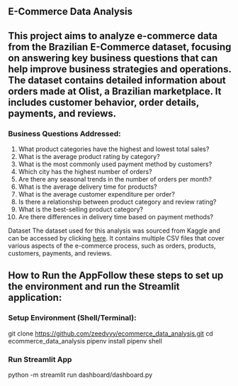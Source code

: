 E-Commerce Data Analysis
---
This project aims to analyze e-commerce data from the Brazilian E-Commerce dataset, focusing on answering key business questions that can help improve business strategies and operations. The dataset contains detailed information about orders made at Olist, a Brazilian marketplace. It includes customer behavior, order details, payments, and reviews. 
---

### Business Questions Addressed:
1. What product categories have the highest and lowest total sales?
2. What is the average product rating by category?
3. What is the most commonly used payment method by customers?
4. Which city has the highest number of orders?
5. Are there any seasonal trends in the number of orders per month?
6. What is the average delivery time for products?
7. What is the average customer expenditure per order?
8. Is there a relationship between product category and review rating?
9. What is the best-selling product category?
10. Are there differences in delivery time based on payment methods?

Dataset
The dataset used for this analysis was sourced from Kaggle and can be accessed by clicking [here](https://www.kaggle.com/datasets/olistbr/brazilian-ecommerce). It contains multiple CSV files that cover various aspects of the e-commerce process, such as orders, products, customers, payments, and reviews.

## How to Run the AppFollow these steps to set up the environment and run the Streamlit application:

### Setup Environment (Shell/Terminal):
git clone https://github.com/zeedvyy/ecommerce_data_analysis.git
cd ecommerce_data_analysis
pipenv install
pipenv shell

### Run Streamlit App
python -m streamlit run dashboard/dashboard.py